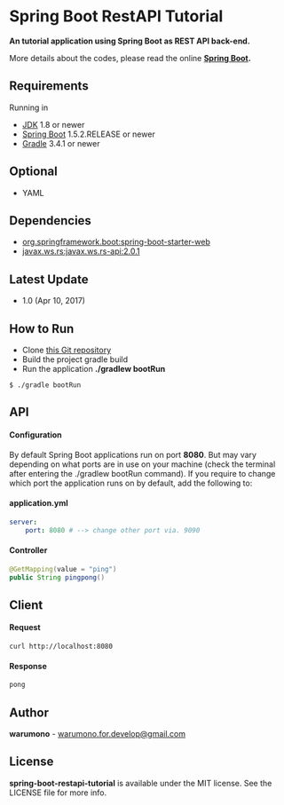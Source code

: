 # Spring Boot RestAPI Tutorial
**An tutorial application using Spring Boot as REST API back-end.**

More details about the codes, please read the online **[Spring Boot](https://projects.spring.io/spring-boot).**

Requirements
------
Running in
+ [JDK](http://www.oracle.com/technetwork/java/javase/downloads/index.html) 1.8 or newer
+ [Spring Boot](https://github.com/spring-projects/spring-boot) 1.5.2.RELEASE or newer
+ [Gradle](https://github.com/gradle/gradle) 3.4.1 or newer

Optional
------
+ YAML

Dependencies
------
+ [org.springframework.boot:spring-boot-starter-web](https://mvnrepository.com/artifact/org.springframework.boot/spring-boot-starter-web)
+ [javax.ws.rs:javax.ws.rs-api:2.0.1](https://mvnrepository.com/artifact/javax.ws.rs/javax.ws.rs-api)

Latest Update
------
+ 1.0 (Apr 10, 2017)

How to Run
------
+ Clone [this Git repository](https://github.com/warumono-for-develop/spring-boot-restapi-tutorial)
+ Build the project gradle build
+ Run the application **./gradlew bootRun**
```command
$ ./gradle bootRun
```

API
------
#### Configuration
By default Spring Boot applications run on port **8080**.
But may vary depending on what ports are in use on your machine (check the terminal after entering the ./gradlew bootRun command).
If you require to change which port the application runs on by default, add the following to:

#### application.yml
```yml
server:
    port: 8080 # --> change other port via. 9090
```

#### Controller
```java
@GetMapping(value = "ping")
public String pingpong()
```

Client
------
#### Request
```http
curl http://localhost:8080
```

#### Response
```html
pong
```

Author
------
**warumono** - <warumono.for.develop@gmail.com>

License
------
**spring-boot-restapi-tutorial** is available under the MIT license. See the LICENSE file for more info.
